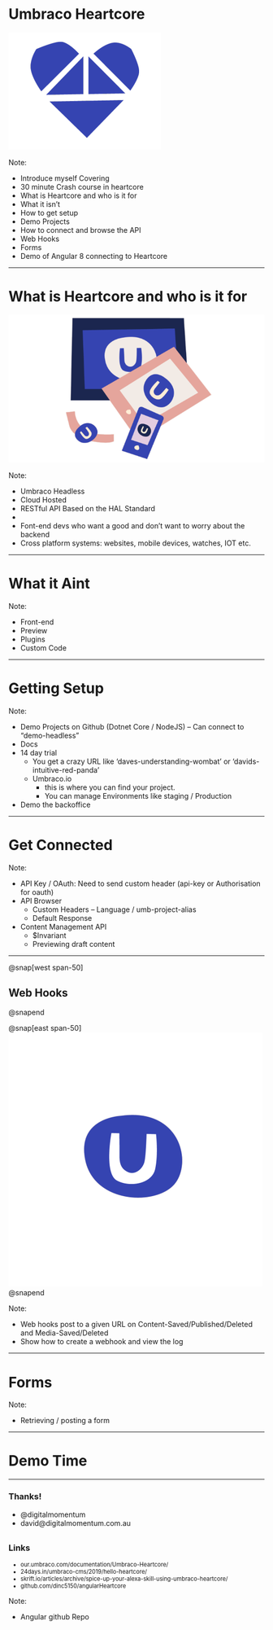 # Umbraco Heartcore

![IMAGE](assets/img/u_heartcore_heart_blue-01.png)

Note:
- Introduce myself
Covering
-   30 minute Crash course in heartcore
-	What is Heartcore and who is it for
-	What it isn’t
-	How to get setup
-	Demo Projects
-	How to connect and browse the API
-	Web Hooks
-	Forms
-	Demo of Angular 8 connecting to Heartcore

---

# What is Heartcore and who is it for

![IMAGE](assets/img/heartcore_omnichannel_alpha.gif)

Note:
-	Umbraco Headless
-	Cloud Hosted
-	RESTful API Based on the HAL Standard
-	 
-	Font-end devs who want a good and don’t want to worry about the backend
-	Cross platform systems: websites, mobile devices, watches, IOT etc.

---
# What it Aint

Note:
-	Front-end
-	Preview
-	Plugins
-	Custom Code

---
# Getting Setup

Note:
-	Demo Projects on Github (Dotnet Core / NodeJS) – Can connect to “demo-headless”
-	Docs
-	14 day trial
    - You get a crazy URL like ‘daves-understanding-wombat’ or ‘davids-intuitive-red-panda’
    - Umbraco.io
        - this is where you can find your project.
        - You can manage Environments like staging / Production
-	Demo the backoffice

---

# Get Connected

Note:
-	API Key / OAuth: Need to send custom header (api-key or Authorisation for oauth)
-	API Browser
    - Custom Headers – Language / umb-project-alias 
    - Default Response
-	Content Management API
    - $Invariant
    - Previewing draft content

---

@snap[west span-50]
##  Web Hooks
@snapend

@snap[east span-50]
![Image](assets/img/heartcore_ani_for_light_bg_once.gif)
@snapend



Note:
-	Web hooks post to a given URL on Content-Saved/Published/Deleted and Media-Saved/Deleted
-	Show how to create a webhook and view the log

---
# Forms

Note:
-	Retrieving / posting a form

---
# Demo Time


---
### Thanks!
<ul style="margin-bottom:30px;">
<li>@digitalmomentum</li>
<li>david@digitalmomentum.com.au</li>
</ul>


### Links

<ul>
<li style="font-size:80%">our.umbraco.com/documentation/Umbraco-Heartcore/</li>
<li style="font-size:80%">24days.in/umbraco-cms/2019/hello-heartcore/</li>
<li style="font-size:80%">skrift.io/articles/archive/spice-up-your-alexa-skill-using-umbraco-heartcore/</li>
<li style="font-size:80%">github.com/dinc5150/angularHeartcore</li>
</ul>

Note:
 - Angular github Repo